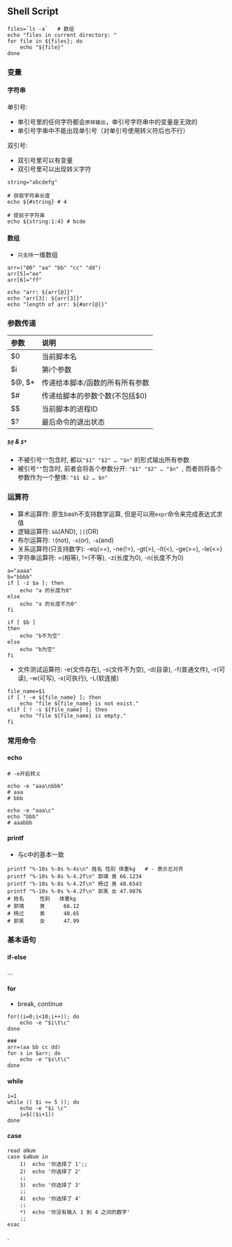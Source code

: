 ## Shell Script

```shell
files=`ls -a`   # 数组
echo "files in current directory: "
for file in ${files}; do
    echo "${file}"
done

```

### 变量

#### 字符串
单引号:
- 单引号里的任何字符都会`原样输出`，单引号字符串中的变量是无效的
- 单引号字串中不能出现单引号（对单引号使用转义符后也不行）

双引号:
- 双引号里可以有变量
- 双引号里可以出现转义字符

```shell
string="abcdefg"

# 获取字符串长度
echo ${#string} # 4

# 提前子字符串
echo ${string:1:4} # bcde

```

#### 数组
- `只支持`一维数组

```shell
arr=("00" "aa" "bb" "cc" "dd")
arr[5]="ee"
arr[6]="ff"

echo "arr: ${arr[@]}"
echo "arr[3]: ${arr[3]}"
echo "length of arr: ${#arr[@]}"
```


### 参数传递

| 参数 | 说明 |
|:---|:---|
| $0 | 当前脚本名 |
| $i | 第i个参数 |
| $@, $* | 传递给本脚本/函数的所有所有参数 |
| $# | 传递给脚本的参数个数(不包括$0) |
| $$ | 当前脚本的进程ID |
| $? | 最后命令的退出状态 |

##### `$@` & `$*`
- 不被引号`""`包含时, 都以`"$1" "$2" … "$n"` 的形式输出所有参数
- 被引号`""`包含时, 前者会将各个参数分开: `"$1" "$2" … "$n" `, 而者则将各个参数作为一个整体: `"$1 $2 … $n"`

### 运算符
- 算术运算符: 原生bash不支持数学运算, 但是可以用`expr`命令来完成表达式求值
- 逻辑运算符: `&&`(AND), `||`(OR)
- 布尔运算符: `!`(not), `-o`(or), `-a`(and)
- 关系运算符(只支持数字): -eq(==), -ne(!=), -gt(>), -lt(<), -ge(>=), -le(<=)
- 字符串运算符: =(相等), !=(不等), -z(长度为0), -n(长度不为0)
```shell
a="aaaa"
b="bbbb"
if [ -z $a ]; then
    echo "a 的长度为0"
else
    echo "a 的长度不为0"
fi

if [ $b ]
then
    echo "b不为空"
else
    echo "b为空"
fi
```

- 文件测试运算符:
-e(文件存在), -s(文件不为空), -d(目录), -f(普通文件), -r(可读), -w(可写), -x(可执行), -L(软连接)
```shell
file_name=$1
if [ ! -e ${file_name} ]; then
    echo "file ${file_name} is not exist."
elif [ ! -s ${file_name} ]; then
    echo "file ${file_name} is empty."
fi
```


### 常用命令

#### echo
```shell
# -e开启转义

echo -e "aaa\nbbb"
# aaa
# bbb

echo -e "aaa\c"
echo "bbb"
# aaabbb
```

#### printf
- 与c中的基本一致
```shell
printf "%-10s %-8s %-4s\n" 姓名 性别 体重kg   # - 表示左对齐
printf "%-10s %-8s %-4.2f\n" 郭靖 男 66.1234
printf "%-10s %-8s %-4.2f\n" 杨过 男 48.6543
printf "%-10s %-8s %-4.2f\n" 郭芙 女 47.9876
# 姓名     性别   体重kg
# 郭靖     男      66.12
# 杨过     男      48.65
# 郭芙     女      47.99

```


### 基本语句
#### if-else
...

#### for
- break, continue
```shell
for((i=0;i<10;i++)); do
    echo -e "$i\t\c"
done

###
arr=(aa bb cc dd)
for s in $arr; do
    echo -e "$s\t\c"
done

```

#### while
```shell
i=1
while (( $i <= 5 )); do
    echo -e "$i \c"
    i=$(($i+1))
done
```

#### case
```shell
read aNum
case $aNum in
    1)  echo '你选择了 1';;
    2)  echo '你选择了 2'
    ;;
    3)  echo '你选择了 3'
    ;;
    4)  echo '你选择了 4'
    ;;
    *)  echo '你没有输入 1 到 4 之间的数字'
    ;;
esac
```

.
